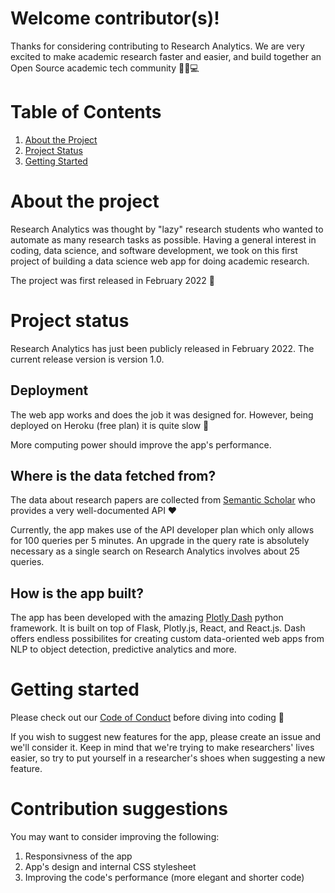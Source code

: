 # Welcome contributor(s)!

Thanks for considering contributing to Research Analytics. 
We are very excited to make academic research faster and easier, and build together an Open Source academic tech community :microscope::purple_heart::computer:

# Table of Contents
1. [About the Project](#about-the-project)
2. [Project Status](#project-status)
3. [Getting Started](#getting-started)

# About the project

Research Analytics was thought by "lazy" research students who wanted to automate as many research tasks as possible. 
Having a general interest in coding, data science, and software development, we took on this first project of building a data science web app for doing academic research.

The project was first released in February 2022 :baby:

# Project status

Research Analytics has just been publicly released in February 2022. The current release version is version 1.0.

## Deployment
The web app works and does the job it was designed for. However, being deployed on Heroku (free plan) it is quite slow :snail:

More computing power should improve the app's performance.

## Where is the data fetched from?
The data about research papers are collected from [Semantic Scholar](https://www.semanticscholar.org/product/api) who provides a very well-documented API :heart:

Currently, the app makes use of the API developer plan which only allows for 100 queries per 5 minutes. An upgrade in the query rate is absolutely necessary as a single search on Research Analytics involves about 25 queries.

## How is the app built?
The app has been developed with the amazing [Plotly Dash](https://plotly.com/dash/) python framework. It is built on top of Flask, Plotly.js, React, and React.js.
Dash offers endless possibilites for creating custom data-oriented web apps from NLP to object detection, predictive analytics and more.

# Getting started

Please check out our [Code of Conduct]() before diving into coding :raised_hands:

If you wish to suggest new features for the app, please create an issue and we'll consider it. Keep in mind that we're trying to make researchers' lives easier, so try to put yourself in a researcher's shoes when suggesting a new feature.

# Contribution suggestions

You may want to consider improving the following:

1. Responsivness of the app
2. App's design and internal CSS stylesheet
3. Improving the code's performance (more elegant and shorter code)
